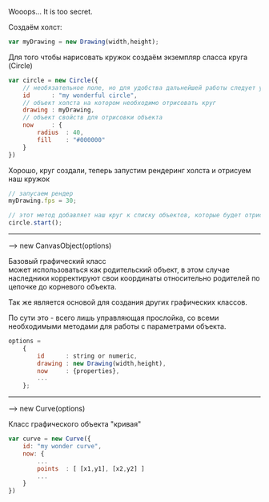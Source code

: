 Wooops... It is too secret.

Создаём холст:

```js
var myDrawing = new Drawing(width,height);
```

Для того чтобы нарисовать кружок создаём экземпляр сласса круга (Circle)

```js
var circle = new Circle({  
    // необязательное поле, но для удобства дальнейшей работы следует указать  
    id      : "my wonderful circle",  
    // объект холста на котором необходимо отрисовать круг  
    drawing : myDrawing,  
    // объект свойств для отрисовки объекта  
    now     : {  
        radius  : 40,  
        fill    : "#000000"  
    }  
})  
```

Хорошо, круг создали, теперь запустим рендеринг холста и отрисуем наш кружок

```js
// запусаем рендер  
myDrawing.fps = 30;

// этот метод добавляет наш круг к списку объектов, которые будет отрисовывать холст  
circle.start();
```

___

--> new CanvasObject(options)

Базовый графический класс  
может использоваться как родительский объект, в этом случае наследники
корректируют свои координаты относительно родителей по цепочке
до корневого объекта.

Так же является основой для создания других графических классов.

По сути это - всего лишь управляющая прослойка, со всеми необходимыми
методами для работы с параметрами объекта.
```js
options =  
    {  
        id      : string or numeric,  
        drawing : new Drawing(width,height),  
        now     : {properties},  
        ...  
    };
```

___

--> new Curve(options)

Класс графического объекта "кривая"

```js
var curve = new Curve({  
    id: "my wonder curve",  
    now: {  
        ...  
        points  : [ [x1,y1], [x2,y2] ]  
        ...  
    }  
})
```
